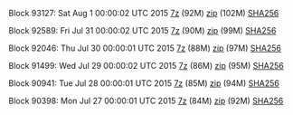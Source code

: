 Block 93127: Sat Aug  1 00:00:02 UTC 2015 [7z](https://transfer.sh/uMTyE/bootstrap.dat.20150801.7z) (92M) [zip](https://transfer.sh/15jmGD/bootstrap.dat.20150801.zip) (102M) [SHA256](https://transfer.sh/16M4xF/sha256.txt)

Block 92589: Fri Jul 31 00:00:02 UTC 2015 [7z](https://transfer.sh/hzFOy/bootstrap.dat.20150731.7z) (90M) [zip](https://transfer.sh/1gPkCr/bootstrap.dat.20150731.zip) (99M) [SHA256](https://transfer.sh/kqATc/sha256.txt)

Block 92046: Thu Jul 30 00:00:01 UTC 2015 [7z](https://transfer.sh/12k4Jw/bootstrap.dat.20150730.7z) (88M) [zip](https://transfer.sh/dFAqk/bootstrap.dat.20150730.zip) (97M) [SHA256](https://transfer.sh/NhSqC/sha256.txt)

Block 91499: Wed Jul 29 00:00:02 UTC 2015 [7z](https://transfer.sh/1f1Hq6/bootstrap.dat.20150729.7z) (86M) [zip](https://transfer.sh/sD1Bv/bootstrap.dat.20150729.zip) (95M) [SHA256](https://transfer.sh/wKYVw/sha256.txt)

Block 90941: Tue Jul 28 00:00:01 UTC 2015 [7z](https://transfer.sh/VSEGT/bootstrap.dat.20150728.7z) (85M) [zip](https://transfer.sh/17QdYQ/bootstrap.dat.20150728.zip) (94M) [SHA256](https://transfer.sh/AJmeV/sha256.txt)

Block 90398: Mon Jul 27 00:00:01 UTC 2015 [7z](https://transfer.sh/n2xif/bootstrap.dat.20150727.7z) (84M) [zip](https://transfer.sh/u9fFN/bootstrap.dat.20150727.zip) (92M) [SHA256](https://transfer.sh/9rosN/sha256.txt)
